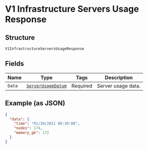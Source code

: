 
# V1 Infrastructure Servers Usage Response

## Structure

`V1InfrastructureServersUsageResponse`

## Fields

| Name | Type | Tags | Description |
|  --- | --- | --- | --- |
| `Data` | [`ServerUsageDatum`](../../doc/models/server-usage-datum.md) | Required | Server usage data. |

## Example (as JSON)

```json
{
  "data": {
    "time": "01/30/2021 08:30:00",
    "nodes": 174,
    "memory_gb": 172
  }
}
```

